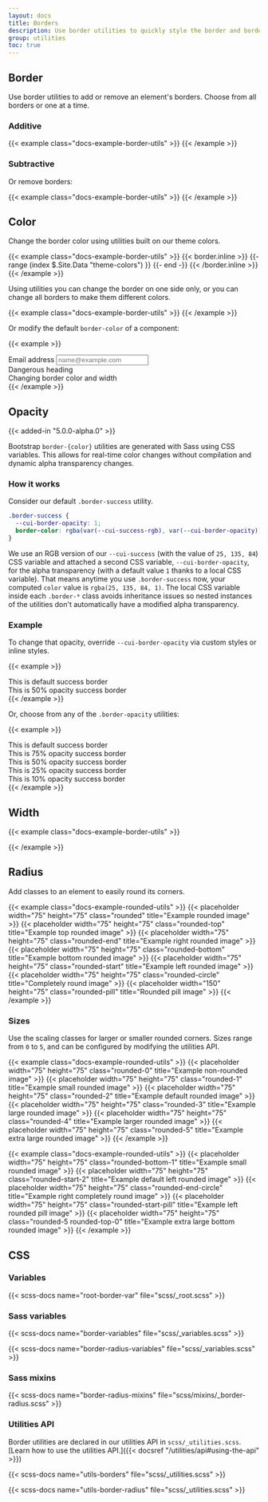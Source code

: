 ```yaml
---
layout: docs
title: Borders
description: Use border utilities to quickly style the border and border-radius of an element. Great for images, buttons, or any other element.
group: utilities
toc: true
---
```


## Border

Use border utilities to add or remove an element's borders. Choose from all borders or one at a time.

### Additive

{{< example class="docs-example-border-utils" >}}
<span class="border"></span>
<span class="border-top"></span>
<span class="border-end"></span>
<span class="border-bottom"></span>
<span class="border-start"></span>
{{< /example >}}

### Subtractive

Or remove borders:

{{< example class="docs-example-border-utils" >}}
<span class="border border-0"></span>
<span class="border border-top-0"></span>
<span class="border border-end-0"></span>
<span class="border border-bottom-0"></span>
<span class="border border-start-0"></span>
{{< /example >}}

## Color

Change the border color using utilities built on our theme colors.

{{< example class="docs-example-border-utils" >}}
{{< border.inline >}}
{{- range (index $.Site.Data "theme-colors") }}
<span class="border border-{{ .name }}"></span>
<span class="border border-{{ .name }}-subtle"></span>
{{- end -}}
{{< /border.inline >}}
<span class="border border-white"></span>
{{< /example >}}

Using utilities you can change the border on one side only, or you can change all borders to make them different colors.

{{< example class="docs-example-border-utils" >}}
<span class="border-top border-top-primary"></span>
<span class="border-end border-end-primary"></span>
<span class="border-bottom border-bottom-primary"></span>
<span class="border-start border-start-primary"></span>
<span class="border-start border-start-primary border-end border-end-danger"></span>
<span class="border-top border-top-primary border-end border-end-danger border-bottom border-bottom-success"></span>
<span class="border border-top-primary border-end-danger border-bottom-success border-start-info"></span>
{{< /example >}}

Or modify the default `border-color` of a component:

{{< example >}}
<div class="mb-4">
  <label for="exampleFormControlInput1" class="form-label">Email address</label>
  <input type="email" class="form-control border-success" id="exampleFormControlInput1" placeholder="name@example.com">
</div>

<div class="h4 pb-2 mb-4 text-danger border-bottom border-danger">
  Dangerous heading
</div>

<div class="p-3 bg-info bg-opacity-10 border border-info border-start-0 rounded-end">
  Changing border color and width
</div>
{{< /example >}}

## Opacity

{{< added-in "5.0.0-alpha.0" >}}

Bootstrap `border-{color}` utilities are generated with Sass using CSS variables. This allows for real-time color changes without compilation and dynamic alpha transparency changes.

### How it works

Consider our default `.border-success` utility.

```css
.border-success {
  --cui-border-opacity: 1;
  border-color: rgba(var(--cui-success-rgb), var(--cui-border-opacity)) !important;
}
```

We use an RGB version of our `--cui-success` (with the value of `25, 135, 84`) CSS variable and attached a second CSS variable, `--cui-border-opacity`, for the alpha transparency (with a default value `1` thanks to a local CSS variable). That means anytime you use `.border-success` now, your computed `color` value is `rgba(25, 135, 84, 1)`. The local CSS variable inside each `.border-*` class avoids inheritance issues so nested instances of the utilities don't automatically have a modified alpha transparency.

### Example

To change that opacity, override `--cui-border-opacity` via custom styles or inline styles.

{{< example >}}
<div class="border border-success p-2 mb-2">This is default success border</div>
<div class="border border-success p-2" style="--cui-border-opacity: .5;">This is 50% opacity success border</div>
{{< /example >}}

Or, choose from any of the `.border-opacity` utilities:

{{< example >}}
<div class="border border-success p-2 mb-2">This is default success border</div>
<div class="border border-success p-2 mb-2 border-opacity-75">This is 75% opacity success border</div>
<div class="border border-success p-2 mb-2 border-opacity-50">This is 50% opacity success border</div>
<div class="border border-success p-2 mb-2 border-opacity-25">This is 25% opacity success border</div>
<div class="border border-success p-2 border-opacity-10">This is 10% opacity success border</div>
{{< /example >}}

## Width

{{< example class="docs-example-border-utils" >}}
<span class="border border-1"></span>
<span class="border border-2"></span>
<span class="border border-3"></span>
<span class="border border-4"></span>
<span class="border border-5"></span>

<span class="border border-1 border-info"></span>
<span class="border border-2 border-info"></span>
<span class="border border-3 border-info"></span>
<span class="border border-4 border-info"></span>
<span class="border border-5 border-info"></span>

<span class="border-start border-start-1"></span>
<span class="border-start border-start-2"></span>
<span class="border-start border-start-3"></span>
<span class="border-start border-start-4"></span>
<span class="border-start border-start-5"></span>

<span class="border-start border-start-1 border-start-info"></span>
<span class="border-start border-start-2 border-start-info"></span>
<span class="border-start border-start-3 border-start-info"></span>
<span class="border-start border-start-4 border-start-info"></span>
<span class="border-start border-start-5 border-start-info"></span>
{{< /example >}}

## Radius

Add classes to an element to easily round its corners.

{{< example class="docs-example-rounded-utils" >}}
{{< placeholder width="75" height="75" class="rounded" title="Example rounded image" >}}
{{< placeholder width="75" height="75" class="rounded-top" title="Example top rounded image" >}}
{{< placeholder width="75" height="75" class="rounded-end" title="Example right rounded image" >}}
{{< placeholder width="75" height="75" class="rounded-bottom" title="Example bottom rounded image" >}}
{{< placeholder width="75" height="75" class="rounded-start" title="Example left rounded image" >}}
{{< placeholder width="75" height="75" class="rounded-circle" title="Completely round image" >}}
{{< placeholder width="150" height="75" class="rounded-pill" title="Rounded pill image" >}}
{{< /example >}}

### Sizes

Use the scaling classes for larger or smaller rounded corners. Sizes range from `0` to `5`, and can be configured by modifying the utilities API.

{{< example class="docs-example-rounded-utils" >}}
{{< placeholder width="75" height="75" class="rounded-0" title="Example non-rounded image" >}}
{{< placeholder width="75" height="75" class="rounded-1" title="Example small rounded image" >}}
{{< placeholder width="75" height="75" class="rounded-2" title="Example default rounded image" >}}
{{< placeholder width="75" height="75" class="rounded-3" title="Example large rounded image" >}}
{{< placeholder width="75" height="75" class="rounded-4" title="Example larger rounded image" >}}
{{< placeholder width="75" height="75" class="rounded-5" title="Example extra large rounded image" >}}
{{< /example >}}

{{< example class="docs-example-rounded-utils" >}}
{{< placeholder width="75" height="75" class="rounded-bottom-1" title="Example small rounded image" >}}
{{< placeholder width="75" height="75" class="rounded-start-2" title="Example default left rounded image" >}}
{{< placeholder width="75" height="75" class="rounded-end-circle" title="Example right completely round image" >}}
{{< placeholder width="75" height="75" class="rounded-start-pill" title="Example left rounded pill image" >}}
{{< placeholder width="75" height="75" class="rounded-5 rounded-top-0" title="Example extra large bottom rounded image" >}}
{{< /example >}}

## CSS

### Variables

{{< scss-docs name="root-border-var" file="scss/_root.scss" >}}

### Sass variables

{{< scss-docs name="border-variables" file="scss/_variables.scss" >}}

{{< scss-docs name="border-radius-variables" file="scss/_variables.scss" >}}

### Sass mixins

{{< scss-docs name="border-radius-mixins" file="scss/mixins/_border-radius.scss" >}}

### Utilities API

Border utilities are declared in our utilities API in `scss/_utilities.scss`. [Learn how to use the utilities API.]({{< docsref "/utilities/api#using-the-api" >}})

{{< scss-docs name="utils-borders" file="scss/_utilities.scss" >}}

{{< scss-docs name="utils-border-radius" file="scss/_utilities.scss" >}}
